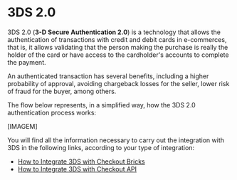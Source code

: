 # 3DS 2.0

3DS 2.0 (**3-D Secure Authentication 2.0**) is a technology that allows the authentication of transactions with credit and debit cards in e-commerces, that is, it allows validating that the person making the purchase is really the holder of the card or have access to the cardholder's accounts to complete the payment.

An authenticated transaction has several benefits, including a higher probability of approval, avoiding chargeback losses for the seller, lower risk of fraud for the buyer, among others.

The flow below represents, in a simplified way, how the 3DS 2.0 authentication process works:

[IMAGEM]

You will find all the information necessary to carry out the integration with 3DS in the following links, according to your type of integration:

- [How to Integrate 3DS with Checkout Bricks](/developers/en/docs/checkout-bricks/how-tos/how-to-integrate-3ds)
- [How to Integrate 3DS with Checkout API](/developers/en/docs/checkout-api/how-tos/how-to-integrate-3ds)